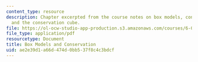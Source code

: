 ```yaml
---
content_type: resource
description: Chapter excerpted from the course notes on box models, conservation,
  and the conservation cube.
file: https://ol-ocw-studio-app-production.s3.amazonaws.com/courses/6-055j-the-art-of-approximation-in-science-and-engineering-spring-2008/ae2e39d1a66d474d0bb537f8c4c3bdcf_mar12.pdf
file_type: application/pdf
resourcetype: Document
title: Box Models and Conservation
uid: ae2e39d1-a66d-474d-0bb5-37f8c4c3bdcf
---
```

